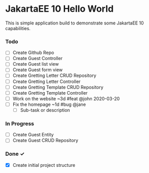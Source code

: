 # JakartaEE 10 Hello World

This is simple application build to demonstrate some JakartaEE 10 capabilities.

### Todo

- [ ] Create Github Repo
- [ ] Create Guest Controller
- [ ] Create Guest list view
- [ ] Create Guest form view
- [ ] Create Gretting Letter CRUD Repository
- [ ] Create Gretting Letter Controller
- [ ] Create Gretting Template CRUD Repository
- [ ] Create Gretting Template Controller
- [ ] Work on the website ~3d #feat @john 2020-03-20
- [ ] Fix the homepage ~1d #bug @jane
    - [ ] Sub-task or description

### In Progress

- [ ] Create Guest Entity
- [ ] Create Guest CRUD Repository

### Done ✓

- [x] Create initial project structure 